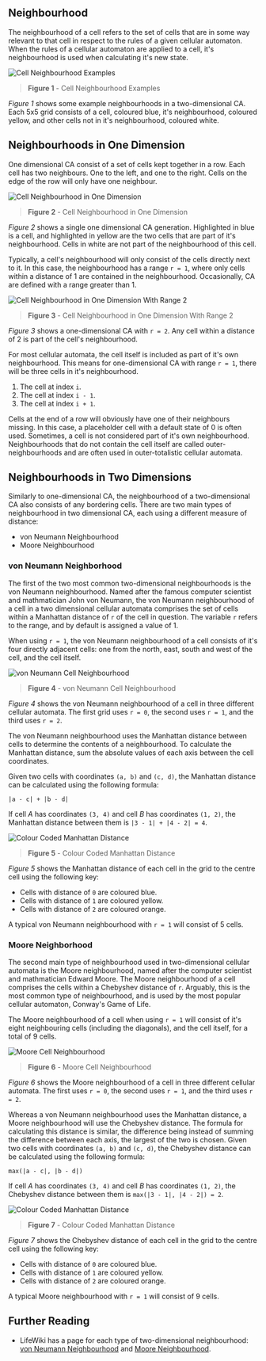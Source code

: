 
## Neighbourhood

The neighbourhood of a cell refers to the set of cells that are in some way relevant to that cell in respect to the rules of a given cellular automaton. When the rules of a cellular automaton are applied to a cell, it's neighbourhood is used when calculating it's new state.

![Cell Neighbourhood Examples](%CNTNT%/figure1.png)
> **Figure 1** - Cell Neighbourhood Examples

*Figure 1* shows some example neighbourhoods in a two-dimensional CA. Each 5x5 grid consists of a cell, coloured blue, it's neighbourhood, coloured yellow, and other cells not in it's neighbourhood, coloured white.

## Neighbourhoods in One Dimension

One dimensional CA consist of a set of cells kept together in a row. Each cell has two neighbours. One to the left, and one to the right. Cells on the edge of the row will only have one neighbour.

![Cell Neighbourhood in One Dimension](%CNTNT%/figure2.png)
> **Figure 2** - Cell Neighbourhood in One Dimension

*Figure 2* shows a single one dimensional CA generation. Highlighted in blue is a cell, and highlighted in yellow are the two cells that are part of it's neighbourhood. Cells in white are not part of the neighbourhood of this cell.

Typically, a cell's neighbourhood will only consist of the cells directly next to it. In this case, the neighbourhood has a range `r = 1`, where only cells within a distance of 1 are contained in the neighbourhood. Occasionally, CA are defined with a range greater than 1.

![Cell Neighbourhood in One Dimension With Range 2](%CNTNT%/figure3.png)
> **Figure 3** - Cell Neighbourhood in One Dimension With Range 2

*Figure 3* shows a one-dimensional CA with `r = 2`. Any cell within a distance of 2 is part of the cell's neighbourhood.

For most cellular automata, the cell itself is included as part of it's own neighbourhood. This means for one-dimensional CA with range `r = 1`, there will be three cells in it's neighbourhood.

1) The cell at index `i`.
2) The cell at index `i - 1`.
3) The cell at index `i + 1`. 

Cells at the end of a row will obviously have one of their neighbours missing. In this case, a placeholder cell with a default state of 0 is often used. Sometimes, a cell is not considered part of it's own neighbourhood. Neighbourhoods that do not contain the cell itself are called outer-neighbourhoods and are often used in outer-totalistic cellular automata.

## Neighbourhoods in Two Dimensions

Similarly to one-dimensional CA, the neighbourhood of a two-dimensional CA also consists of any bordering cells. There are two main types of neighbourhood in two dimensional CA, each using a different measure of distance:

* von Neumann Neighbourhood
* Moore Neighbourhood

### von Neumann Neighborhood

The first of the two most common two-dimensional neighbourhoods is the von Neumann neighbourhood. Named after the famous computer scientist and mathmatician John von Neumann, the von Neumann neighbourhood of a cell in a two dimensional cellular automata comprises the set of cells within a Manhattan distance of `r` of the cell in question. The variable `r` refers to the range, and by default is assigned a value of 1.

When using `r = 1`, the von Neumann neighbourhood of a cell consists of it's four directly adjacent cells: one from the north, east, south and west of the cell, and the cell itself.

![von Neumann Cell Neighbourhood](%CNTNT%/figure4.png)
> **Figure 4** - von Neumann Cell Neighbourhood

*Figure 4* shows the von Neumann neighbourhood of a cell in three different cellular automata. The first grid uses `r = 0`, the second uses `r = 1`, and the third uses `r = 2`.

The von Neumann neighbourhood uses the Manhattan distance between cells to determine the contents of a neighbourhood. To calculate the Manhattan distance, sum the absolute values of each axis between the cell coordinates.

Given two cells with coordinates `(a, b)` and `(c, d)`, the Manhattan distance can be calculated using the following formula:

    |a - c| + |b - d|

If cell *A* has coordinates `(3, 4)` and cell *B* has coordinates `(1, 2)`, the Manhattan distance between them is `|3 - 1| + |4 - 2| = 4`.

![Colour Coded Manhattan Distance](%CNTNT%/figure5.png)
> **Figure 5** - Colour Coded Manhattan Distance

*Figure 5* shows the Manhattan distance of each cell in the grid to the centre cell using the following key:

* Cells with distance of `0` are coloured blue.
* Cells with distance of `1` are coloured yellow.
* Cells with distance of `2` are coloured orange.

A typical von Neumann neighbourhood with `r = 1` will consist of 5 cells.

### Moore Neighborhood

The second main type of neighbourhood used in two-dimensional cellular automata is the Moore neighbourhood, named after the computer scientist and mathmatician Edward Moore. The Moore neighbourhood of a cell comprises the cells within a Chebyshev distance of `r`. Arguably, this is the most common type of neighbourhood, and is used by the most popular cellular automaton, Conway's Game of Life.

The Moore neighbourhood of a cell when using `r = 1` will consist of it's eight neighbouring cells (including the diagonals), and the cell itself, for a total of 9 cells.

![Moore Cell Neighbourhood](%CNTNT%/figure6.png)
> **Figure 6** - Moore Cell Neighbourhood

*Figure 6* shows the Moore neighbourhood of a cell in three different cellular automata. The first uses `r = 0`, the second uses `r = 1`, and the third uses `r = 2`.

Whereas a von Neumann neighbourhood uses the Manhattan distance, a Moore neighbourhood will use the Chebyshev distance. The formula for calculating this distance is similar, the difference being instead of summing the difference between each axis, the largest of the two is chosen. Given two cells with coordinates `(a, b)` and `(c, d)`, the Chebyshev distance can be calculated using the following formula:

    max(|a - c|, |b - d|)

If cell *A* has coordinates `(3, 4)` and cell *B* has coordinates `(1, 2)`, the Chebyshev distance between them is `max(|3 - 1|, |4 - 2|) = 2`.

![Colour Coded Manhattan Distance](%CNTNT%/figure7.png)
> **Figure 7** - Colour Coded Manhattan Distance

*Figure 7* shows the Chebyshev distance of each cell in the grid to the centre cell using the following key:

* Cells with distance of `0` are coloured blue.
* Cells with distance of `1` are coloured yellow.
* Cells with distance of `2` are coloured orange.

A typical Moore neighbourhood with `r = 1` will consist of 9 cells.

## Further Reading

* LifeWiki has a page for each type of two-dimensional neighbourhood: [von Neumann Neighbourhood](https://conwaylife.com/wiki/Von_Neumann_neighbourhood) and [Moore Neighbourhood](https://conwaylife.com/wiki/Moore_neighbourhood).